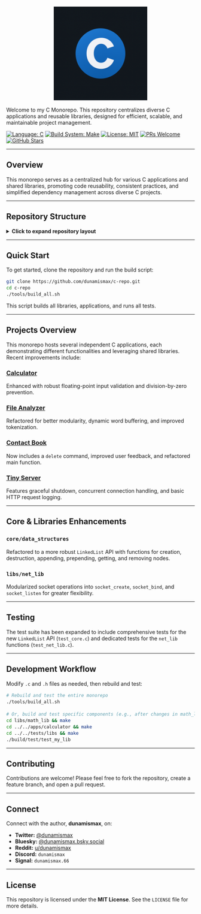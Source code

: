 <p align="center">
  <img src="./c-repo-image.png" alt="C Monorepo logo" width="250"/>
</p>

Welcome to my C Monorepo. This repository centralizes diverse C applications and reusable libraries, designed for efficient, scalable, and maintainable project management.

[![Language: C](https://img.shields.io/badge/Language-C-A8B9CC.svg)](<https://en.wikipedia.org/wiki/C_(programming_language)>)
[![Build System: Make](https://img.shields.io/badge/Build%20System-Make-blue.svg)](https://www.gnu.org/software/make/)
[![License: MIT](https://img.shields.io/badge/License-MIT-yellow.svg)](https://github.com/dunamismax/c-repo/blob/main/LICENSE)
[![PRs Welcome](https://img.shields.io/badge/PRs-welcome-brightgreen.svg?style=flat-square)](https://github.com/dunamismax/python-workspace/pulls)
[![GitHub Stars](https://img.shields.io/github/stars/dunamismax/c-repo?style=social)](https://github.com/dunamismax/python-workspace/stargazers)

---

## Overview

This monorepo serves as a centralized hub for various C applications and shared libraries, promoting code reusability, consistent practices, and simplified dependency management across diverse C projects.

---

## Repository Structure

<details>
<summary><strong>Click to expand repository layout</strong></summary>

```sh
c-repo/
├── apps/                         # Independent C applications
│   ├── calculator/               # Command-line calculator
│   ├── contact-book/             # Command-line contact management system
│   ├── file-analyzer/            # Text file analyzer
│   └── tiny-server/              # Simple HTTP web server
│
├── libs/                         # Shared libraries
│   ├── math_lib/                 # Basic mathematical operations
│   └── net_lib/                  # Networking operations
│
├── core/                         # Fundamental code (data structures, utilities)
│
├── tests/                        # Test files for libraries and core components
│   ├── core/
│   └── libs/
│
├── build/                        # Compiled output (binaries, libraries, objects)
├── docs/                         # Documentation
├── tools/                        # Helper scripts (e.g., build_all.sh)
├── .gitignore
├── LICENSE
└── c-repo-image.png    # Placeholder image for the README
```

</details>

---

## Quick Start

To get started, clone the repository and run the build script:

```bash
git clone https://github.com/dunamismax/c-repo.git
cd c-repo
./tools/build_all.sh
```

This script builds all libraries, applications, and runs all tests.

---

## Projects Overview

This monorepo hosts several independent C applications, each demonstrating different functionalities and leveraging shared libraries. Recent improvements include:

### [Calculator](apps/calculator)

Enhanced with robust floating-point input validation and division-by-zero prevention.

### [File Analyzer](apps/file-analyzer)

Refactored for better modularity, dynamic word buffering, and improved tokenization.

### [Contact Book](apps/contact-book)

Now includes a `delete` command, improved user feedback, and refactored main function.

### [Tiny Server](apps/tiny-server)

Features graceful shutdown, concurrent connection handling, and basic HTTP request logging.

---

## Core & Libraries Enhancements

### `core/data_structures`

Refactored to a more robust `LinkedList` API with functions for creation, destruction, appending, prepending, getting, and removing nodes.

### `libs/net_lib`

Modularized socket operations into `socket_create`, `socket_bind`, and `socket_listen` for greater flexibility.

---

## Testing

The test suite has been expanded to include comprehensive tests for the new `LinkedList` API (`test_core.c`) and dedicated tests for the `net_lib` functions (`test_net_lib.c`).

---

## Development Workflow

Modify `.c` and `.h` files as needed, then rebuild and test:

```bash
# Rebuild and test the entire monorepo
./tools/build_all.sh

# Or, build and test specific components (e.g., after changes in math_lib)
cd libs/math_lib && make
cd ../../apps/calculator && make
cd ../../tests/libs && make
./build/test/test_my_lib
```

---

## Contributing

Contributions are welcome! Please feel free to fork the repository, create a feature branch, and open a pull request.

---

## Connect

Connect with the author, **dunamismax**, on:

-   **Twitter:** [@dunamismax](https://twitter.com/dunamismax)
-   **Bluesky:** [@dunamismax.bsky.social](https://bsky.app/profile/dunamismax.bsky.social)
-   **Reddit:** [u/dunamismax](https://www.reddit.com/user/dunamismax)
-   **Discord:** `dunamismax`
-   **Signal:** `dunamismax.66`

---

## License

This repository is licensed under the **MIT License**. See the `LICENSE` file for more details.
